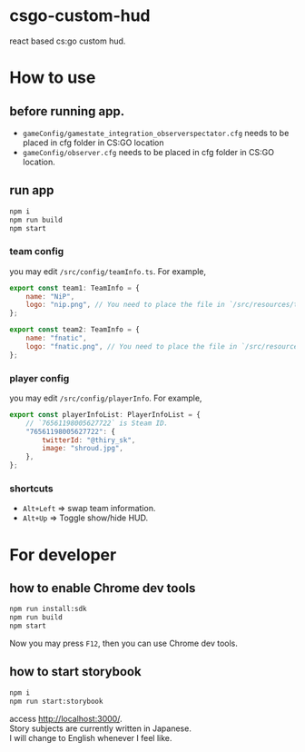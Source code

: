csgo-custom-hud
=======

react based cs:go custom hud.

# How to use
## before running app.
- `gameConfig/gamestate_integration_observerspectator.cfg` needs to be placed in cfg folder in CS:GO location
- `gameConfig/observer.cfg` needs to be placed in cfg folder in CS:GO location.

## run app
```sh
npm i
npm run build
npm start
```
### team config
you may edit `/src/config/teamInfo.ts`.
For example,
```js
export const team1: TeamInfo = {
    name: "NiP",
    logo: "nip.png", // You need to place the file in `/src/resources/teams`
};

export const team2: TeamInfo = {
    name: "fnatic",
    logo: "fnatic.png", // You need to place the file in `/src/resources/teams`
};
```
### player config
you may edit `/src/config/playerInfo`.
For example,
```js
export const playerInfoList: PlayerInfoList = {
    // `76561198005627722` is Steam ID.
    "76561198005627722": {
        twitterId: "@thiry_sk",
        image: "shroud.jpg",
    },
};
```
### shortcuts
- `Alt+Left` => swap team information.
- `Alt+Up` => Toggle show/hide HUD.

# For developer
## how to enable Chrome dev tools
```sh
npm run install:sdk
npm run build
npm start
```
Now you may press `F12`, then you can use Chrome dev tools.
## how to start storybook
```sh
npm i
npm run start:storybook
```
access [http://localhost:3000/](http://localhost:3000/).  
Story subjects are currently written in Japanese.  
I will change to English whenever I feel like.  